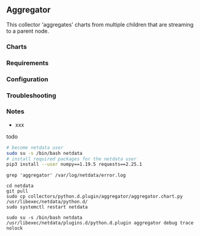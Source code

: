 <!--
title: "aggregator"
custom_edit_url: https://github.com/netdata/netdata/edit/master/collectors/python.d.plugin/aggregator/README.md
-->

## Aggregator

This collector 'aggregates' charts from multiple children that are streaming to a parent node. 

### Charts

### Requirements

### Configuration

### Troubleshooting

### Notes

- xxx

todo

```bash
# become netdata user
sudo su -s /bin/bash netdata
# install required packages for the netdata user
pip3 install --user numpy==1.19.5 requests==2.25.1
```

```
grep 'aggregator' /var/log/netdata/error.log
```

```
cd netdata
git pull
sudo cp collectors/python.d.plugin/aggregator/aggregator.chart.py /usr/libexec/netdata/python.d/
sudo systemctl restart netdata
```

```
sudo su -s /bin/bash netdata
/usr/libexec/netdata/plugins.d/python.d.plugin aggregator debug trace nolock 

```